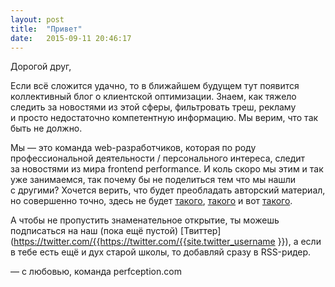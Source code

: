 ```yaml
---
layout: post
title:  "Привет"
date:   2015-09-11 20:46:17
---
```

Дорогой друг,

Если всё сложится удачно, то&nbsp;в&nbsp;ближайшем будущем тут появится коллективный блог о&nbsp;клиентской оптимизации. Знаем, как тяжело следить за&nbsp;новостями из&nbsp;этой сферы, фильтровать треш, рекламу и&nbsp;просто недостаточно компетентную информацию. Мы&nbsp;верим, что так быть не&nbsp;должно.

Мы&nbsp;&mdash; это команда <nobr>web-разработчиков</nobr>, которая по&nbsp;роду профессиональной деятельности / персонального интереса, следит за&nbsp;новостями из&nbsp;мира frontend performance. И&nbsp;коль скоро мы&nbsp;этим и&nbsp;так уже занимаемся, так почему&nbsp;бы не&nbsp;поделиться тем что мы&nbsp;нашли с&nbsp;другими? Хочется верить, что будет преобладать авторский материал, но&nbsp;совершенно точно, здесь не&nbsp;будет [такого](/), [такого](/) и&nbsp;вот [такого](/).

А&nbsp;чтобы не&nbsp;пропустить знаменательное открытие, ты&nbsp;можешь подписаться на&nbsp;наш (пока ещё пустой) [Твиттер](https://twitter.com/{{https://twitter.com/{{site.twitter_username }}), а&nbsp;если в&nbsp;тебе есть ещё и&nbsp;дух старой школы, то&nbsp;добавляй сразу в&nbsp;<nobr>RSS-ридер</nobr>.

&mdash;&nbsp;с&nbsp;любовью, команда perfception.com

